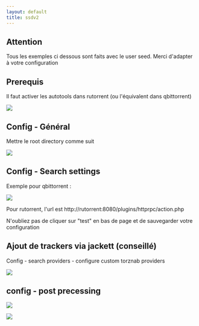 ```yaml
---
layout: default
title: ssdv2
---
```

## Attention

Tous les exemples ci dessous sont faits avec le user seed. Merci d'adapter à votre configuration

## Prerequis

Il faut activer les autotools dans rutorrent (ou l'équivalent dans qbittorrent)

![](https://zupimages.net/up/21/36/qazd.png)

## Config - Général

Mettre le root directory comme suit 

![](https://zupimages.net/up/21/36/mjwj.png)

## Config - Search settings

Exemple pour qbittorrent :

![](https://i.postimg.cc/vBtHn563/Config-Episode-Search-Medusa.png)

Pour rutorrent, l'url est http://rutorrent:8080/plugins/httprpc/action.php

N'oubliez pas de cliquer sur "test" en bas de page et de sauvegarder votre configuration

## Ajout de trackers via jackett (conseillé)

Config - search providers - configure custom torznab providers

![](https://zupimages.net/up/21/36/5nrr.png)

## config - post precessing

![](https://zupimages.net/up/21/36/wrzg.png)

![](https://zupimages.net/up/21/36/1jju.png)